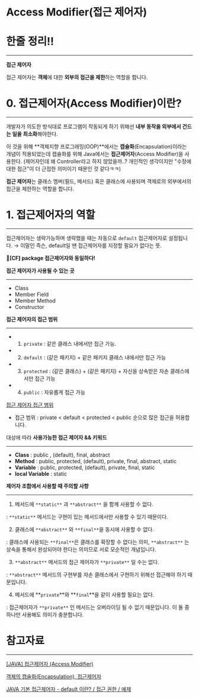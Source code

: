 # Access Modifier(접근 제어자)

# 한줄 정리‼️

---

**접근 제어자** 

접근 제어자는 **객체**에 대한 **외부의 접근을 제한**하는 역할을 합니다. 

# 0. 접근제어자(Access Modifier)이란?

---

개발자가 의도한 방식대로 프로그램이 작동되게 하기 위해선 **내부 동작을 외부에서 건드는 일을 최소화**해야한다. 

이 것을 위해 **객체지향 프로그래밍(OOP)**에서는 **캡슐화**(Encapsulation)이라는 개념이 적용되었는데 캡슐화를 위해 Java에서는 **접근제어자**(Access Modifier)을 사용한다. (제어자인데 왜 Controller라고 하지 않았을까..? 개인적인 생각이지만 "수정에 대한 접근"이 더 근접한 의미이기 때문인 것 같다ㅋㅋ)

**접근 제어자**는 클래스 멤버(필드, 메서드) 혹은 클래스에 사용되며 객체로의 외부에서의 접근을 제한하는 역할을 합니다. 

# 1. 접근제어자의 역할

---

접근제어자는 생략가능하며 생략했을 때는 자동으로 `default` 접근제어자로 설정됩니다. → 이말인 즉슨, default일 땐 접근제어자를 지정할 필요가 없다는 뜻.

📍**[CF] package 접근제어자와 동일하다!** 

**접근 제어자가 사용될 수 있는 곳**

---

- Class
- Member Field
- Member Method
- Constructor

**접근 제어자의 접근 범위** 

---

- 1) `private` : 같은 클래스 내에서만 접근 가능.
- 2) `default` : (같은 패키지) + 같은 패키지 클래스 내에서만 접근 가능
- 3) `protected` : (같은 클래스) + (같은 패키지) + 자신을 상속받은 자손 클래스에서만 접근 가능
- 4) `public` : 자유롭게 접근 가능

[접근 제어자 접근 범위](https://www.notion.so/1feed1b52d434adb84d3b13024df3ccd)

- 접근 범위 : private < default < protected < public 순으로 많은 접근을 허용합니다.

대상에 따라 **사용가능한 접근 제어자  && 키워드** 

---

- **Class** : public , (default), final, abstract
- **Method** : public, protected, (default), private, final, abstract, static
- **Variable** :  public, protected, (default), private, final, static
- **local Variable** : static

**제어자 조합에서 사용할 때 주의할 사항**

---

1) 메서드에 `**static**` 과 `**abstract**` 을 함께 사용할 수 없다.

: `**static**` 메서드는 구현이 있는 메서드에서만 사용할 수 있기 때문이다.

2) 클래스에 `**abstract**` 와 `**final**`을 동시에 사용할 수 없다.

: 클래스에 사용되는 `**final**`은 클래스를 확장할 수 없다는 의미, `**abstract**` 는 상속을 통해서 완성되어야 한다는 의미므로 서로 모순적인 개념입니다. 

3) `**abstract**` 메서드의 접근 제어자가 `**private**` 일 수는 없다.

: `**abstract**` 메서드의 구현부를 자손 클래스에서 구현하기 위해선 접근해야 하기 때문입니다.

4) 메서드에 **`private`**와 **`final`**을 같이 사용할 필요는 없다.

: 접근제어자가 `**private**` 인 메서드는 오버라이딩 될 수 없기 때문입니다. 이 둘 중 하나만 사용해도 의미가 충분합니다. 

# 참고자료

---

[[JAVA] 접근제어자 (Access Modifier)](https://88240.tistory.com/448)

[객체의 캡슐화(Encapsulation), 접근제어자](https://siyoon210.tistory.com/33)

[JAVA 기본 접근제어자 - default 이란? / 접근 권한 / 예제](https://gocoder.tistory.com/1841)